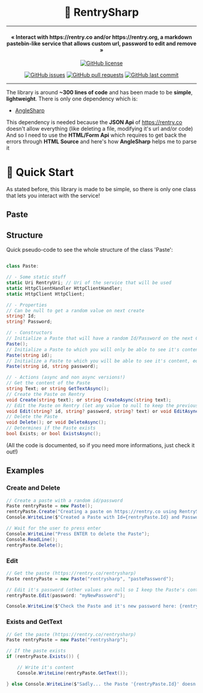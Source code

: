 <h1 align="center" style="border-bottom: none">📝 RentrySharp</h1>

---

<h4 align="center">« Interact with https://rentry.co and/or https://rentry.org, a markdown pastebin-like service that allows custom url, password to edit and remove »</h4>

<div align="center">
  
  <a href="https://github.com/NaolShow/RentrySharp/blob/main/LICENSE"><img alt="GitHub license" src="https://img.shields.io/github/license/NaolShow/RentrySharp?style=flat-square"></a>  
  
</div>
<div align="center">

  <a href="https://github.com/NaolShow/RentrySharp/issues"><img alt="GitHub issues" src="https://img.shields.io/github/issues/NaolShow/RentrySharp?style=flat-square"></a>
  <a href="https://github.com/NaolShow/RentrySharp/pulls"><img alt="GitHub pull requests" src="https://img.shields.io/github/issues-pr/NaolShow/RentrySharp?style=flat-square"/></a>
  <a href="https://github.com/NaolShow/RentrySharp/commits/main"><img alt="GitHub last commit" src="https://img.shields.io/github/last-commit/NaolShow/RentrySharp?style=flat-square"/></a>

</div>

---

The library is around **~300 lines of code** and has been made to be **simple**, **lightweight**. There is only one dependency which is:
* [AngleSharp](https://github.com/AngleSharp/AngleSharp)

This dependency is needed because the **JSON Api** of https://rentry.co doesn't allow everything (like deleting a file, modifying it's url and/or code)
And so I need to use the **HTML/Form Api** which requires to get back the errors through **HTML Source** and here's how **AngleSharp** helps me to parse it

# 🚀 Quick Start

As stated before, this library is made to be simple, so there is only one class that lets you interact with the service!

## Paste

## Structure

Quick pseudo-code to see the whole structure of the class 'Paste':
```cs

class Paste:

// - Some static stuff
static Uri RentryUri; // Uri of the service that will be used
static HttpClientHandler HttpClientHandler;
static HttpClient HttpClient;

// - Properties
// Can be null to get a random value on next create
string? Id;
string? Password;

// - Constructors
// Initialize a Paste that will have a random Id/Password on the next Create call
Paste();
// Initialize a Paste to which you will only be able to see it's content
Paste(string id);
// Initialize a Paste to which you will be able to see it's content, edit and remove it
Paste(string id, string password);

// - Actions (async and non async versions!)
// Get the content of the Paste
string Text; or string GetTextAsync();
// Create the Paste on Rentry
void Create(string text); or string CreateAsync(string text);
// Edit the Paste on Rentry (let any value to null to keep the previous one)
void Edit(string? id, string? password, string? text) or void EditAsync(string? id, string? password, string? text)
// Delete the Paste
void Delete(); or void DeleteAsync();
// Determines if the Paste exists
bool Exists; or bool ExistsAsync();

```
(All the code is documented, so if you need more informations, just check it out!)

## Examples

### Create and Delete

```cs
// Create a paste with a random id/password
Paste rentryPaste = new Paste();
rentryPaste.Create("Creating a paste on https://rentry.co using RentrySharp");
Console.WriteLine($"Created a Paste with Id={rentryPaste.Id} and Password={rentryPaste.Password} (Uri={rentryPaste.Uri})");

// Wait for the user to press enter
Console.WriteLine("Press ENTER to delete the Paste");
Console.ReadLine();
rentryPaste.Delete();
```

### Edit

```cs
// Get the paste (https://rentry.co/rentrysharp)
Paste rentryPaste = new Paste("rentrysharp", "pastePassword");

// Edit it's password (other values are null so I keep the Paste's content and id!)
rentryPaste.Edit(password: "myNewPassword");

Console.WriteLine($"Check the Paste and it's new password here: {rentryPaste.Uri}");
```

### Exists and GetText

```cs
// Get the paste (https://rentry.co/rentrysharp)
Paste rentryPaste = new Paste("rentrysharp");

// If the paste exists
if (rentryPaste.Exists()) {

    // Write it's content
    Console.WriteLine(rentryPaste.GetText());

} else Console.WriteLine($"Sadly... the Paste '{rentryPaste.Id}' doesn't exist!");
```
